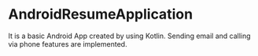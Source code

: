 # AndroidResumeApplication
It is a basic Android App created by using Kotlin. Sending email and calling via phone features are implemented.
